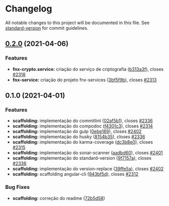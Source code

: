 # Changelog

All notable changes to this project will be documented in this file. See [standard-version](https://github.com/conventional-changelog/standard-version) for commit guidelines.

## [0.2.0](https://github.com/ricardorinco/FnxDigital.UI.Common.Services/compare/v0.1.0...v0.2.0) (2021-04-06)


### Features

* **fnx-crypto.service:** criação do serviço de criptografia ([b313a3f](https://github.com/ricardorinco/FnxDigital.UI.Common.Services/commits/b313a3f65b16cad482cf293d2cbbc8f4fb077f44)), closes [#2318](https://github.com/ricardorinco/FnxDigital.UI.Common.Services/issues/2318)
* **fnx-service:** criação do projeto fnx-services ([3bf5f9b](https://github.com/ricardorinco/FnxDigital.UI.Common.Services/commits/3bf5f9b5a77a8c675beb0e4a2bbd85c28124b3fb)), closes [#2313](https://github.com/ricardorinco/FnxDigital.UI.Common.Services/issues/2313)

## 0.1.0 (2021-04-01)


### Features

* **scaffolding:** implementação do commitlint ([02af5b1](https://github.com/ricardorinco/FnxDigital.UI.Common.Services/commits/02af5b1dde4c8154b1ef269779885a975481f1db)), closes [#2336](https://github.com/ricardorinco/FnxDigital.UI.Common.Services/issues/2336)
* **scaffolding:** implementação do compodoc ([f4301c3](https://github.com/ricardorinco/FnxDigital.UI.Common.Services/commits/f4301c3163087b2721581471f028b4bd1c3c8711)), closes [#2314](https://github.com/ricardorinco/FnxDigital.UI.Common.Services/issues/2314)
* **scaffolding:** implementação do gulp ([0ebe189](https://github.com/ricardorinco/FnxDigital.UI.Common.Services/commits/0ebe189cc6c4c27b77b05314720daced4e213e81)), closes [#2402](https://github.com/ricardorinco/FnxDigital.UI.Common.Services/issues/2402)
* **scaffolding:** implementação do husky ([8154b35](https://github.com/ricardorinco/FnxDigital.UI.Common.Services/commits/8154b357aa515cc4f2e5926bf1781d261934d851)), closes [#2336](https://github.com/ricardorinco/FnxDigital.UI.Common.Services/issues/2336)
* **scaffolding:** implementação do karma-coverage ([dc3b8e0](https://github.com/ricardorinco/FnxDigital.UI.Common.Services/commits/dc3b8e0af4f48b3dfe3ffffa8cf86700b07bc8dc)), closes [#2315](https://github.com/ricardorinco/FnxDigital.UI.Common.Services/issues/2315)
* **scaffolding:** implementação do sonar-scanner ([aadbd60](https://github.com/ricardorinco/FnxDigital.UI.Common.Services/commits/aadbd603347b091733da3bc53ecd7a7f337803e3)), closes [#2401](https://github.com/ricardorinco/FnxDigital.UI.Common.Services/issues/2401)
* **scaffolding:** implementação do standard-version ([9f7157a](https://github.com/ricardorinco/FnxDigital.UI.Common.Services/commits/9f7157a7d476a332377e494d22fcf4731a4d86c0)), closes [#2336](https://github.com/ricardorinco/FnxDigital.UI.Common.Services/issues/2336)
* **scaffolding:** implementação do version-replace ([39ffe5a](https://github.com/ricardorinco/FnxDigital.UI.Common.Services/commits/39ffe5ad92548147237c7b10bc3022d7973cf305)), closes [#2402](https://github.com/ricardorinco/FnxDigital.UI.Common.Services/issues/2402)
* **scaffolding:** scaffolding angular-cli ([943bf5d](https://github.com/ricardorinco/FnxDigital.UI.Common.Services/commits/943bf5d7502474dfb8ac34d7a2f11aac1551deee)), closes [#2312](https://github.com/ricardorinco/FnxDigital.UI.Common.Services/issues/2312)


### Bug Fixes

* **scaffolding:** correção do readme ([72b5d58](https://github.com/ricardorinco/FnxDigital.UI.Common.Services/commits/72b5d5841a2aae5dad478aee618ef5bea19f95d0))
